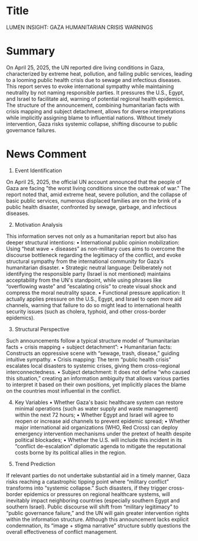 # Title
LUMEN INSIGHT: GAZA HUMANITARIAN CRISIS WARNINGS

# Summary
On April 25, 2025, the UN reported dire living conditions in Gaza, characterized by extreme heat, pollution, and failing public services, leading to a looming public health crisis due to sewage and infectious diseases. This report serves to evoke international sympathy while maintaining neutrality by not naming responsible parties. It pressures the U.S., Egypt, and Israel to facilitate aid, warning of potential regional health epidemics. The structure of the announcement, combining humanitarian facts with crisis mapping and subject detachment, allows for diverse interpretations while implicitly assigning blame to influential nations. Without timely intervention, Gaza risks systemic collapse, shifting discourse to public governance failures.

# News Comment
1. Event Identification

On April 25, 2025, the official UN account announced that the people of Gaza are facing "the worst living conditions since the outbreak of war." The report noted that, amid extreme heat, severe pollution, and the collapse of basic public services, numerous displaced families are on the brink of a public health disaster, confronted by sewage, garbage, and infectious diseases.

2. Motivation Analysis

This information serves not only as a humanitarian report but also has deeper structural intentions:
   • International public opinion mobilization: Using “heat wave + diseases” as non-military cues aims to overcome the discourse bottleneck regarding the legitimacy of the conflict, and evoke structural sympathy from the international community for Gaza's humanitarian disaster.
   • Strategic neutral language: Deliberately not identifying the responsible party (Israel is not mentioned) maintains acceptability from the UN's standpoint, while using phrases like “overflowing waste” and “escalating crisis” to create visual shock and compress the moral neutrality space.
   • Functional pressure application: It actually applies pressure on the U.S., Egypt, and Israel to open more aid channels, warning that failure to do so might lead to international health security issues (such as cholera, typhoid, and other cross-border epidemics).

3. Structural Perspective

Such announcements follow a typical structure model of “humanitarian facts + crisis mapping + subject detachment”:
   • Humanitarian facts: Constructs an oppressive scene with “sewage, trash, disease,” guiding intuitive sympathy.
   • Crisis mapping: The term “public health crisis” escalates local disasters to systemic crises, giving them cross-regional interconnectedness.
   • Subject detachment: It does not define “who caused this situation,” creating an information ambiguity that allows various parties to interpret it based on their own positions, yet implicitly places the blame on the countries most influential in the conflict.

4. Key Variables
   • Whether Gaza's basic healthcare system can restore minimal operations (such as water supply and waste management) within the next 72 hours;
   • Whether Egypt and Israel will agree to reopen or increase aid channels to prevent epidemic spread;
   • Whether major international aid organizations (WHO, Red Cross) can deploy emergency intervention mechanisms under the pretext of health despite political blockades;
   • Whether the U.S. will include this incident in its “conflict de-escalation” diplomatic agenda to mitigate the reputational costs borne by its political allies in the region.

5. Trend Prediction

If relevant parties do not undertake substantial aid in a timely manner, Gaza risks reaching a catastrophic tipping point where “military conflict” transforms into “systemic collapse.” Such disasters, if they trigger cross-border epidemics or pressures on regional healthcare systems, will inevitably impact neighboring countries (especially southern Egypt and southern Israel). Public discourse will shift from “military legitimacy” to “public governance failure,” and the UN will gain greater intervention rights within the information structure. Although this announcement lacks explicit condemnation, its “image + stigma narrative” structure subtly questions the overall effectiveness of conflict management.
